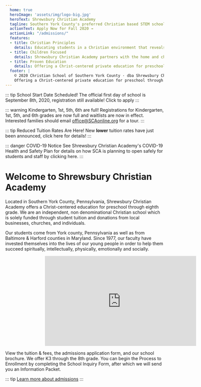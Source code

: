 ```yaml
---
  home: true
  heroImage: 'assets/img/logo-big.jpg'
  heroText: Shrewsbury Christian Academy 
  tagline: Southern York County's preferred Christian based STEM school
  actionText: Apply Now for Fall 2020 →
  actionLink: "/admissions/"
  features:
  - title: Christian Principles
    details: Educating students in a Christian environment that reveals God’s ultimate purpose for their lives.
  - title: Children Focused
    details: Shrewsbury Christian Academy partners with the home and church to provide an atmosphere in which the whole child may grow toward full God-given potential.
  - title: Proven Education
    details: Offering a Christ-centered private education for preschool through eighth grade since 1977.
  footer: |
    © 2020 Christian School of Southern York County · dba Shrewsbury Christian Academy · a 501(c)(3) nonprofit organization
    Offering a Christ-centered private education for preschool through eighth grade in Southern York County, Pennsylvania.
---
```


<TipBar>

::: tip School Start Date Scheduled!
The official first day of school is September 8th, 2020, registration still available!
<a class="nav-link external action-button" :href="$withBase('/admissions/')">Click to apply</a>
:::

::: warning Kindergarten, 1st, 5th, 6th are full!
Registrations for Kindergarten, 1st, 5th, and 6th grades are now full and waitlists are now in effect.
Interested families should email <a href="mailto:office@SCAonline.org">office@SCAonline.org</a> for a tour.
:::

::: tip Reduced Tuition Rates Are Here!
New <b>lower</b> tuition rates have just been announced, click <a :href="$withBase('/tuition/')">here</a> for details!
:::

::: danger COVID-19 Notice
See Shrewsbury Christian Academy's <a :href="$withBase('/assets/files/sca-covid-plan.pdf')" target="_blank">COVID-19 Health and Safety Plan</a> for details on how SCA is planning to open safely for students and staff by clicking <a :href="$withBase('/assets/files/sca-covid-plan.pdf')" target="_blank">here</a>.
:::

</TipBar>

# Welcome to Shrewsbury Christian Academy
Located in Southern York County, Pennsylvania, Shrewsbury Christian Academy offers a Christ-centered education for preschool through eighth grade. We are an independent, non denominational Christian school which is solely funded through student tuition and donations from local businesses, churches, and individuals.

Our students come from York county, Pennsylvania as well as from Baltimore & Harford counties in Maryland. Since 1977, our faculty have invested themselves into the lives of our young people in order to help them succeed spiritually, intellectually, physically, emotionally and socially.

<div style="display:block;width:50%;margin-left:auto;margin-right:auto;">
  <iframe width="480" height="285" src="https://www.youtube.com/embed/J0Wht2d7rgE" frameborder="0" allow="accelerometer; encrypted-media; gyroscope; picture-in-picture" allowfullscreen></iframe>
</div>

View the tuition & fees, the admissions application form, and our school brochure. We offer K3 through the 8th grade. You can begin the Process to Enrollment by completing the School Inquiry Form, after which we will send you an Information Packet.

::: tip
  [Learn more about admissions](/admissions/)
:::

